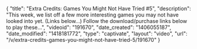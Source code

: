 {
    "title": "Extra Credits: Games You Might Not Have Tried #5",
    "description": "This week, we list off a few more interesting games you may not have looked into yet. (Links below...) Follow the download\/purchase links below to play these...",
    "videoid": "191670",
    "date_created": "1406055187",
    "date_modified": "1418181772",
    "type": "captivate",
    "layout": "video",
    "url": "\/v\/extra-credits-games-you-might-not-have-tried-5\/191670"
}